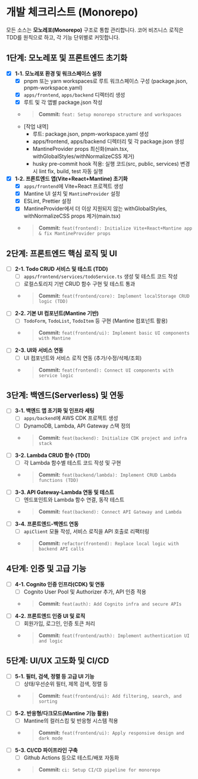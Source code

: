 # 개발 체크리스트 (Monorepo)

모든 소스는 **모노레포(Monorepo)** 구조로 통합 관리합니다. 코어 비즈니스 로직은 TDD를 원칙으로 하고, 각 기능 단위별로 커밋합니다.

## 1단계: 모노레포 및 프론트엔드 초기화
- [x] **1-1. 모노레포 환경 및 워크스페이스 설정**
  - [x] pnpm 또는 yarn workspaces로 루트 워크스페이스 구성 (package.json, pnpm-workspace.yaml)
  - [x] `apps/frontend`, `apps/backend` 디렉터리 생성
  - [x] 루트 및 각 앱별 package.json 작성
  - > **Commit:** `feat: Setup monorepo structure and workspaces`
  - [작업 내역]
    - 루트: package.json, pnpm-workspace.yaml 생성
    - apps/frontend, apps/backend 디렉터리 및 각 package.json 생성
    - MantineProvider props 최신화(main.tsx, withGlobalStyles/withNormalizeCSS 제거)
    - husky pre-commit hook 적용: 실행 코드(src, public, services) 변경 시 lint fix, build, test 자동 실행
- [x] **1-2. 프론트엔드 앱(Vite+React+Mantine) 초기화**
  - [x] `apps/frontend`에 Vite+React 프로젝트 생성
  - [x] Mantine UI 설치 및 `MantineProvider` 설정
  - [x] ESLint, Prettier 설정
  - [x] MantineProvider에서 더 이상 지원되지 않는 withGlobalStyles, withNormalizeCSS props 제거(main.tsx)
  - > **Commit:** `feat(frontend): Initialize Vite+React+Mantine app & fix MantineProvider props`

## 2단계: 프론트엔드 핵심 로직 및 UI
- [ ] **2-1. Todo CRUD 서비스 및 테스트 (TDD)**
  - [ ] `apps/frontend/services/todoService.ts` 생성 및 테스트 코드 작성
  - [ ] 로컬스토리지 기반 CRUD 함수 구현 및 테스트 통과
  - > **Commit:** `feat(frontend/core): Implement localStorage CRUD logic (TDD)`
- [ ] **2-2. 기본 UI 컴포넌트(Mantine 기반)**
  - [ ] `TodoForm`, `TodoList`, `TodoItem` 등 구현 (Mantine 컴포넌트 활용)
  - > **Commit:** `feat(frontend/ui): Implement basic UI components with Mantine`
- [ ] **2-3. UI와 서비스 연동**
  - [ ] UI 컴포넌트와 서비스 로직 연동 (추가/수정/삭제/조회)
  - > **Commit:** `feat(frontend): Connect UI components with service logic`

## 3단계: 백엔드(Serverless) 및 연동
- [ ] **3-1. 백엔드 앱 초기화 및 인프라 세팅**
  - [ ] `apps/backend`에 AWS CDK 프로젝트 생성
  - [ ] DynamoDB, Lambda, API Gateway 스택 정의
  - > **Commit:** `feat(backend): Initialize CDK project and infra stack`
- [ ] **3-2. Lambda CRUD 함수 (TDD)**
  - [ ] 각 Lambda 함수별 테스트 코드 작성 및 구현
  - > **Commit:** `feat(backend/lambda): Implement CRUD Lambda functions (TDD)`
- [ ] **3-3. API Gateway-Lambda 연동 및 테스트**
  - [ ] 엔드포인트와 Lambda 함수 연결, 동작 테스트
  - > **Commit:** `feat(backend): Connect API Gateway and Lambda`
- [ ] **3-4. 프론트엔드-백엔드 연동**
  - [ ] `apiClient` 모듈 작성, 서비스 로직을 API 호출로 리팩터링
  - > **Commit:** `refactor(frontend): Replace local logic with backend API calls`

## 4단계: 인증 및 고급 기능
- [ ] **4-1. Cognito 인증 인프라(CDK) 및 연동**
  - [ ] Cognito User Pool 및 Authorizer 추가, API 인증 적용
  - > **Commit:** `feat(auth): Add Cognito infra and secure APIs`
- [ ] **4-2. 프론트엔드 인증 UI 및 로직**
  - [ ] 회원가입, 로그인, 인증 토큰 처리
  - > **Commit:** `feat(frontend/auth): Implement authentication UI and logic`

## 5단계: UI/UX 고도화 및 CI/CD
- [ ] **5-1. 필터, 검색, 정렬 등 고급 UI 기능**
  - [ ] 상태/우선순위 필터, 제목 검색, 정렬 등
  - > **Commit:** `feat(frontend/ui): Add filtering, search, and sorting`
- [ ] **5-2. 반응형/다크모드(Mantine 기능 활용)**
  - [ ] Mantine의 컬러스킴 및 반응형 시스템 적용
  - > **Commit:** `feat(frontend/ui): Apply responsive design and dark mode`
- [ ] **5-3. CI/CD 파이프라인 구축**
  - [ ] Github Actions 등으로 테스트/배포 자동화
  - > **Commit:** `ci: Setup CI/CD pipeline for monorepo`
